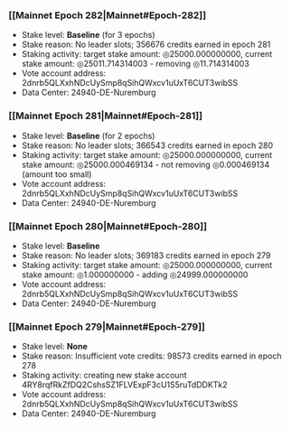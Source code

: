### [[Mainnet Epoch 282|Mainnet#Epoch-282]]
* Stake level: **Baseline** (for 3 epochs)
* Stake reason: No leader slots; 356676 credits earned in epoch 281
* Staking activity: target stake amount: ◎25000.000000000, current stake amount: ◎25011.714314003 - removing ◎11.714314003
* Vote account address: 2dnrb5QLXxhNDcUySmp8qSihQWxcv1uUxT6CUT3wibSS
* Data Center: 24940-DE-Nuremburg
### [[Mainnet Epoch 281|Mainnet#Epoch-281]]
* Stake level: **Baseline** (for 2 epochs)
* Stake reason: No leader slots; 366543 credits earned in epoch 280
* Staking activity: target stake amount: ◎25000.000000000, current stake amount: ◎25000.000469134 - not removing ◎0.000469134 (amount too small)
* Vote account address: 2dnrb5QLXxhNDcUySmp8qSihQWxcv1uUxT6CUT3wibSS
* Data Center: 24940-DE-Nuremburg
### [[Mainnet Epoch 280|Mainnet#Epoch-280]]
* Stake level: **Baseline**
* Stake reason: No leader slots; 369183 credits earned in epoch 279
* Staking activity: target stake amount: ◎25000.000000000, current stake amount: ◎1.000000000 - adding ◎24999.000000000
* Vote account address: 2dnrb5QLXxhNDcUySmp8qSihQWxcv1uUxT6CUT3wibSS
* Data Center: 24940-DE-Nuremburg
### [[Mainnet Epoch 279|Mainnet#Epoch-279]]
* Stake level: **None**
* Stake reason: Insufficient vote credits: 98573 credits earned in epoch 278
* Staking activity: creating new stake account 4RY8rqfRkZfDQ2CshsSZ1FLVExpF3cU1S5ruTdDDKTk2
* Vote account address: 2dnrb5QLXxhNDcUySmp8qSihQWxcv1uUxT6CUT3wibSS
* Data Center: 24940-DE-Nuremburg